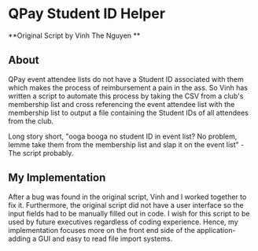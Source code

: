 # QPay Student ID Helper 
**Original Script by Vinh The Nguyen **

## About 
QPay event attendee lists do not have a Student ID
associated with them which makes the process of reimbursement a pain in the ass. So Vinh has written a script to automate this process by taking the 
CSV from a club's membership list and cross referencing the event attendee list with the membership list to output a file containing the Student IDs
of all attendees from the club. 

Long story short, "ooga booga no student ID in event list? No problem, lemme take them from the membership list and slap 
it on the event list" - The script probably. 

## My Implementation 
After a bug was found in the original script, Vinh and I worked together to fix it. Furthermore, the original script did not have a user interface so 
the input fields had to be manually filled out in code. I wish for this script to be used by future executives regardless of coding experience. Hence, 
my implementation focuses more on the front end side of the application- adding a GUI and easy to read file import systems. 
